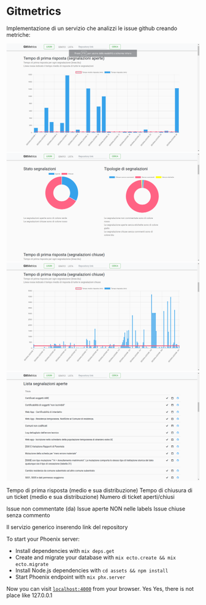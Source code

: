 # Gitmetrics

Implementazione di un servizio che analizzi le issue github creando metriche:

![alt text](https://raw.githubusercontent.com/FelisOrion/anpr-github-metrics/master/doc/assets/screen1.png)
![alt text](https://raw.githubusercontent.com/FelisOrion/anpr-github-metrics/master/doc/assets/screen2.png)
![alt text](https://raw.githubusercontent.com/FelisOrion/anpr-github-metrics/master/doc/assets/screen3.png)
![alt text](https://raw.githubusercontent.com/FelisOrion/anpr-github-metrics/master/doc/assets/screen4.png)

Tempo di prima risposta (medio e sua distribuzione)
Tempo di chiusura di un ticket (medio e sua distribuzione)
Numero di ticket aperti/chiusi

Issue non commentate (da)
Issue aperte NON nelle labels
Issue chiuse senza commento


Il servizio generico inserendo link del repository


To start your Phoenix server:

  * Install dependencies with `mix deps.get`
  * Create and migrate your database with `mix ecto.create && mix ecto.migrate`
  * Install Node.js dependencies with `cd assets && npm install`
  * Start Phoenix endpoint with `mix phx.server`

Now you can visit [`localhost:4000`](http://localhost:4000) from your browser.
Yes Yes, there is not place like 127.0.0.1
